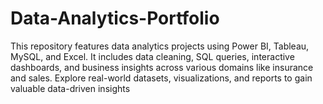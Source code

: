 # Data-Analytics-Portfolio
This repository features data analytics projects using Power BI, Tableau, MySQL, and Excel. It includes data cleaning, SQL queries, interactive dashboards, and business insights across various domains like insurance and sales. Explore real-world datasets, visualizations, and reports to gain valuable data-driven insights
